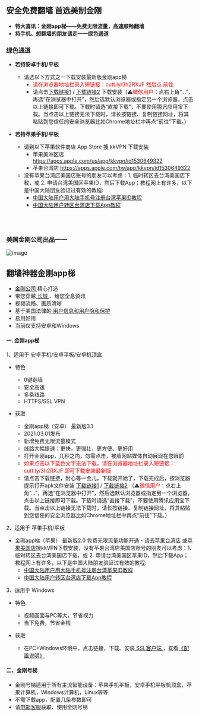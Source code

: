 ## 安全免费翻墙 首选美制金刚
- <strong>特大喜讯：金刚app梯——免费无限流量，高速顺畅翻墙</strong>
- <strong>持手机、想翻墙的朋友请走一一绿色通道</strong>

### 绿色通道
- <strong>若持安卓手机/平板</strong>
  - 请选以下方式之一下载安装最新版金刚app梯
    - <font color="red">请在浏览器地址栏录入短链接：cutt.ly/3h2RXJF  然后点 前往</font>
    - 请点击[下载链接1](https://github.com/a2zitpro/client/releases/download/latest/app-prod-release.apk) / [下载链接2](https://bitbucket.org/kk64/public/downloads/app-prod-release.apk) 下载安装（⚠️<font color="red">微信用户</font>：点右上角“...”，再选“在浏览器中打开”，然后选默认浏览器或指定另一个浏览器，点击以上链接即可下载。下载时请选“直接下载”，不要使用腾讯应用宝下载。当点击以上链接无法下载时，请长按链接、复制链接网址，将其粘贴到您信任的安全浏览器比如Chrome地址栏中再点“前往”下载。）


- <strong>若持苹果手机/平板</strong>
  - 请到以下苹果软件商店 App Store 搜 kkVPN 下载安装
    - 苹果美洲区店 https://apps.apple.com/us/app/kkvpn/id1530649322
    - 苹果台湾店 https://apps.apple.com/tw/app/kkvpn/id1530649322
  - 没有苹果台湾店美国店账号的朋友可以考虑：1. 临时转区去台湾美国店下载，或 2. 申请台湾美国区苹果ID，然后下载App；教程网上有许多，以下是中国大陆朋友验证过有效的教程:
    - [中国大陆用户用大陆手机号注册台湾苹果ID教程](https://github.com/a2zitpro/web/blob/master/LadderFree/kkDictionary/kkAppLadder/iOS/CreatAppleIDofTaiwan.md)
    - [中国大陆用户转区台湾店下载App教程](https://zhidao.baidu.com/question/1372055786690652499.html)


<br>
<br>

### 美国金刚公司出品一一

![image](l-w-s-athird.png)

## 翻墙神器金刚app梯
- [ 金刚公司 ](https://github.com/a2zitpro/web/blob/master/LadderFree/kkDictionary/Atozitpro.md)精心打造
- 带您穿越[ 长城 ](https://github.com/a2zitpro/web/blob/master/LadderFree/kkDictionary/TheWallInTheInternet.md)、给您全息资讯
- 视频流畅、画质清晰
- 基于美国法律的[ 用户信息和用户隐私保护 ](https://github.com/a2zitpro/web/blob/master/LadderFree/kkDictionary/KKEnduserContract.md)
- 易用好用
- 当前仅支持安卓和Windows
  
 
#### 一. 金刚app梯
1、适用于 安卓手机/安卓平板/安卓机顶盒

  - 特色
    - 0键翻墙
    - 安全高速 
    - 多条线路 
    - HTTPS/SSL VPN

  - 获取
     - 金刚app梯（安卓） 最新版3.1 
     - 2021.03.01发布 
     - 新增免费无限流量模式
     - 线路大幅提速；更快，更强壮，更方便、更好用
     - 打开金刚app，几秒之内，勿需点击，被墙网站媒体自动展现在您眼前
     - <font color="red">如果点击以下蓝色文字无法下载，请在浏览器地址栏录入短链接：cutt.ly/3h2RXJF 即可下载安装最新版</font>
     - 请点击下载链接，耐心等一会儿，下载就开始了，下载完成后，按浏览器提示打开apk文件安装 [下载链接1](https://github.com/a2zitpro/client/releases/download/latest/app-prod-release.apk) / [下载链接2](https://bitbucket.org/kk64/public/downloads/app-prod-release.apk) （⚠️<font color="red">微信用户</font>：点右上角“...”，再选“在浏览器中打开”，然后选默认浏览器或指定另一个浏览器，点击以上链接即可下载。下载时请选“直接下载”，不要使用腾讯应用宝下载。当点击以上链接无法下载时，请长按链接、复制链接网址，将其粘贴到您信任的安全浏览器比如Chrome地址栏中再点“前往”下载。）

2、适用于 苹果手机/平板

  - 金刚app梯（苹果） 最新版2.0 免费无限流量功能开通 - 请去[苹果台湾店](https://apps.apple.com/tw/app/kkvpn/id1530649322) 或[苹果美国店](https://apps.apple.com/us/app/kkvpn/id1530649322)搜kkVPN下载安装，没有苹果台湾店美国店账号的朋友可以考虑：1. 临时转区去台湾美国店下载，或 2. 申请台湾美国区苹果ID，然后下载App；教程网上有许多，以下是中国大陆朋友验证过有效的教程:
    - [中国大陆用户用大陆手机号注册台湾苹果ID教程](https://github.com/a2zitpro/web/blob/master/LadderFree/kkDictionary/kkAppLadder/iOS/CreatAppleIDofTaiwan.md)
    - [中国大陆用户转区台湾店下载App教程](https://zhidao.baidu.com/question/1372055786690652499.html)


3、适用于 Windows

  - 特色
    - 视频画面与PC等大，节省视力
    - 当下免费，节省金钱

  - 获取
    - 在PC+Windows环境中，点击链接，下载、安装[ SSL客户端 ](https://github.com/a2zitpro/web/blob/master/win.md)，查看[《配置说明》](https://github.com/a2zitpro/web/blob/master/win.md)


#### 二、金刚号梯 
- 金刚号梯适用于所有主流智能设备：苹果手机平板，安卓手机平板机顶盒，苹果计算机，Windows计算机，Linux等等
- 不需下载app，配置几条参数即可
- 请[电邮客服](mailto:cs@a2zitpro.com)获取、使用金刚号梯

